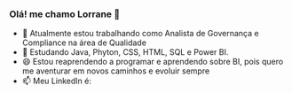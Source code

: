 ### Olá! me chamo Lorrane 👋

- 🔭 Atualmente estou trabalhando como Analista de Governança e Compliance na área de Qualidade
- 🌱 Estudando Java, Phyton, CSS, HTML, SQL e Power BI.
- 😄 Estou reaprendendo a programar e aprendendo sobre BI, pois quero me aventurar em novos caminhos e evoluir sempre
- 📫 Meu LinkedIn é: 
